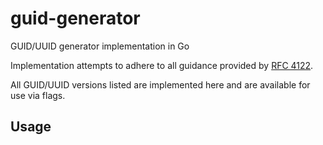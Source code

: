 # guid-generator
GUID/UUID generator implementation in Go

Implementation attempts to adhere to all guidance provided by [RFC 4122](https://tools.ietf.org/pdf/rfc4122.pdf).

All GUID/UUID versions listed are implemented here and are available for use via flags.

## Usage
